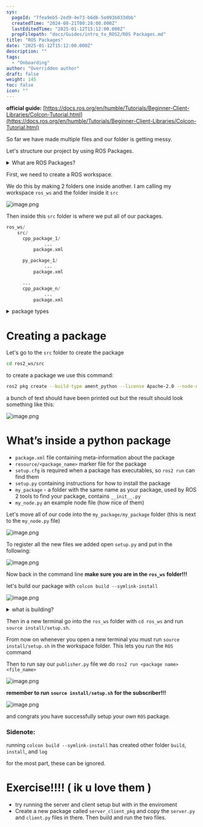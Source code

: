 ```yaml
---
sys:
  pageId: "7fea9eb5-2ed9-4e73-b6d6-5e093b833dbb"
  createdTime: "2024-08-21T00:28:00.000Z"
  lastEditedTime: "2025-01-12T15:12:00.000Z"
  propFilepath: "docs/Guides/intro_to_ROS2/ROS Packages.md"
title: "ROS Packages"
date: "2025-01-12T15:12:00.000Z"
description: ""
tags:
  - "Onboarding"
author: "Overridden author"
draft: false
weight: 145
toc: false
icon: ""
---
```


**official guide:** [https://docs.ros.org/en/humble/Tutorials/Beginner-Client-Libraries/Colcon-Tutorial.html](https://docs.ros.org/en/humble/Tutorials/Beginner-Client-Libraries/Colcon-Tutorial.html)

So far we have made multiple files and our folder is getting messy.

Let's structure our project by using ROS Packages.

<details>

<summary>What are ROS Packages?</summary>

ROS Packages are, as the name implies, packages of code that are highly sharable between ROS developers.

They consist of a folder, `package.xml` file, and source code

```python
      cpp_package_1/
		      ... imagine much code files here ..
          package.xml
```

</details>

First, we need to create a ROS workspace.

We do this by making 2 folders one inside another. I am calling my workspace `ros_ws` and the folder inside it `src`

![image.png](https://prod-files-secure.s3.us-west-2.amazonaws.com/d518164a-d88e-44d1-a4ee-3adb3bd8bce0/70706947-fd18-4537-a67b-e12946812d31/image.png?X-Amz-Algorithm=AWS4-HMAC-SHA256&X-Amz-Content-Sha256=UNSIGNED-PAYLOAD&X-Amz-Credential=ASIAZI2LB466WAS4W43O%2F20250214%2Fus-west-2%2Fs3%2Faws4_request&X-Amz-Date=20250214T190148Z&X-Amz-Expires=3600&X-Amz-Security-Token=IQoJb3JpZ2luX2VjEAsaCXVzLXdlc3QtMiJHMEUCIF2nO1c9k4Y5DDUGKEFPs4DJb5vrEySfV0m8nRE3XZvJAiEAlmmE7jc2b4t6SZJZ%2FdiNA%2FwJntI%2BqdA0qgrpx541FgMq%2FwMINBAAGgw2Mzc0MjMxODM4MDUiDDDvHz3xb%2BRW9D3m3yrcA8d02ncLSB8B5XX5IfNwu8OVsrvPoPizkQnSSF6duwrvGd5PBtvU0XB%2B1xvuRMZaD6MQE2%2FhkdcBsK0AbSlbf2XTnW%2BTXGCbpFqBvYBW%2FjGoor74mxvcfQkEwFpcqbQvc7FXrOMa3HWBoWoj5jfGP8UgViau%2BBliPxU3ziZhn8m08D%2FWJMROBt0%2F1L7HBpmpdhRuVPQ0TwPMn%2Bsk9xFlaJDFg%2B%2BeOksJ63UDSIkVjdktcjvzJgZetgk%2F9XWfbEqH5S4Z53yNQiQuEZ3YeUToB7%2F%2Fo4yrJT3gnpEqYv1VRtMNMHhZZcN42sN%2FcMhi%2F6%2BxvumDsuE0t2zxcjROQ2kEIQLZp2i2KhaGst2YUvxze%2B1zgcm9XyRS%2FBK%2Bh6lbveIE%2FjTYuf25xdQ5TVnMZOVP5ZpDNMhQ%2FZo9Esz8dCRq%2BIWnPrXgTiiPPHDsPLmsVKv6vUu6hQ09dF0%2BAY%2BpVhyuX%2FK4ieUTePzxeAukM%2F6kgqIP%2FkNreYlK5Dq3BT%2FXA4%2B%2BlabFzmEz2nj7pF2e9dtzqMF%2BaboQZuOMThSyPlolyHSMvzoxtYR7mjqguWjvraZLBvVpxk2YMACabyCLwhSFsw5okB5xmWtMSRVuIerMKOa%2Bp48F40yKeq%2BCxpmDMNecvr0GOqUB%2FWfs18T%2Fdptm9OuLavlHA920Sugn7een4JXLykPkzjDW%2BPtAmiuTNxEfj0sXZrDCg91PZNw3QWuOfNNJpZNt5pgoRy4fu%2BC%2BSmm4Y0PUEWDeE0tV1w0MgQPphsT0rdtZEzN4qCfZd%2FHgaid6JxlOHCccEQ4C%2BiybyeRhMGISaAZd%2FdBF5ESUngtb1%2BsTi7A8PzPB9M0sSI4p5UM0sbX3fdlmHHFe&X-Amz-Signature=c31d77b93ba6a5852eecf42c8e5ca4e220bb148bc5ad33085f94e1a96f182313&X-Amz-SignedHeaders=host&x-id=GetObject)

Then inside this `src` folder is where we put all of our packages.

```python
ros_ws/
    src/
      cpp_package_1/
		      ...
          package.xml

      py_package_1/
		      ...
          package.xml

      ...
      cpp_package_n/
		      ...
          package.xml

```

<details>

<summary>package types</summary>

packages can be either `C++` or python.

the intern file structure is different for each but for this guide we will stick to creating python packages

</details>

# Creating a package

Let's go to the `src` folder to create the package

```bash
cd ros2_ws/src
```

to create a package we use this command:

```bash
ros2 pkg create --build-type ament_python --license Apache-2.0 --node-name my_node my_package
```

a bunch of text should have been printed out but the result should look something like this:

![image.png](https://prod-files-secure.s3.us-west-2.amazonaws.com/d518164a-d88e-44d1-a4ee-3adb3bd8bce0/e6cf1e3f-8512-4a3e-b131-079f800bf3e8/image.png?X-Amz-Algorithm=AWS4-HMAC-SHA256&X-Amz-Content-Sha256=UNSIGNED-PAYLOAD&X-Amz-Credential=ASIAZI2LB466WAS4W43O%2F20250214%2Fus-west-2%2Fs3%2Faws4_request&X-Amz-Date=20250214T190148Z&X-Amz-Expires=3600&X-Amz-Security-Token=IQoJb3JpZ2luX2VjEAsaCXVzLXdlc3QtMiJHMEUCIF2nO1c9k4Y5DDUGKEFPs4DJb5vrEySfV0m8nRE3XZvJAiEAlmmE7jc2b4t6SZJZ%2FdiNA%2FwJntI%2BqdA0qgrpx541FgMq%2FwMINBAAGgw2Mzc0MjMxODM4MDUiDDDvHz3xb%2BRW9D3m3yrcA8d02ncLSB8B5XX5IfNwu8OVsrvPoPizkQnSSF6duwrvGd5PBtvU0XB%2B1xvuRMZaD6MQE2%2FhkdcBsK0AbSlbf2XTnW%2BTXGCbpFqBvYBW%2FjGoor74mxvcfQkEwFpcqbQvc7FXrOMa3HWBoWoj5jfGP8UgViau%2BBliPxU3ziZhn8m08D%2FWJMROBt0%2F1L7HBpmpdhRuVPQ0TwPMn%2Bsk9xFlaJDFg%2B%2BeOksJ63UDSIkVjdktcjvzJgZetgk%2F9XWfbEqH5S4Z53yNQiQuEZ3YeUToB7%2F%2Fo4yrJT3gnpEqYv1VRtMNMHhZZcN42sN%2FcMhi%2F6%2BxvumDsuE0t2zxcjROQ2kEIQLZp2i2KhaGst2YUvxze%2B1zgcm9XyRS%2FBK%2Bh6lbveIE%2FjTYuf25xdQ5TVnMZOVP5ZpDNMhQ%2FZo9Esz8dCRq%2BIWnPrXgTiiPPHDsPLmsVKv6vUu6hQ09dF0%2BAY%2BpVhyuX%2FK4ieUTePzxeAukM%2F6kgqIP%2FkNreYlK5Dq3BT%2FXA4%2B%2BlabFzmEz2nj7pF2e9dtzqMF%2BaboQZuOMThSyPlolyHSMvzoxtYR7mjqguWjvraZLBvVpxk2YMACabyCLwhSFsw5okB5xmWtMSRVuIerMKOa%2Bp48F40yKeq%2BCxpmDMNecvr0GOqUB%2FWfs18T%2Fdptm9OuLavlHA920Sugn7een4JXLykPkzjDW%2BPtAmiuTNxEfj0sXZrDCg91PZNw3QWuOfNNJpZNt5pgoRy4fu%2BC%2BSmm4Y0PUEWDeE0tV1w0MgQPphsT0rdtZEzN4qCfZd%2FHgaid6JxlOHCccEQ4C%2BiybyeRhMGISaAZd%2FdBF5ESUngtb1%2BsTi7A8PzPB9M0sSI4p5UM0sbX3fdlmHHFe&X-Amz-Signature=002ab07abde5acb104823a517caf5845290ab6b8032f3953de32d3edd5aa5b36&X-Amz-SignedHeaders=host&x-id=GetObject)

# What’s inside a python package

- `package.xml` file containing meta-information about the package
- `resource/<package_name>` marker file for the package
- `setup.cfg` is required when a package has executables, so `ros2 run` can find them
- `setup.py` containing instructions for how to install the package
- `my_package` - a folder with the same name as your package, used by ROS 2 tools to find your package, contains `__init__.py`
- `my_node.py` an example node file (how nice of them)

Let's move all of our code into the `my_package/my_package` folder (this is next to the `my_node.py` file)

![image.png](https://prod-files-secure.s3.us-west-2.amazonaws.com/d518164a-d88e-44d1-a4ee-3adb3bd8bce0/9ce58f11-0da9-4d3e-b86d-506a9685d378/image.png?X-Amz-Algorithm=AWS4-HMAC-SHA256&X-Amz-Content-Sha256=UNSIGNED-PAYLOAD&X-Amz-Credential=ASIAZI2LB466WAS4W43O%2F20250214%2Fus-west-2%2Fs3%2Faws4_request&X-Amz-Date=20250214T190148Z&X-Amz-Expires=3600&X-Amz-Security-Token=IQoJb3JpZ2luX2VjEAsaCXVzLXdlc3QtMiJHMEUCIF2nO1c9k4Y5DDUGKEFPs4DJb5vrEySfV0m8nRE3XZvJAiEAlmmE7jc2b4t6SZJZ%2FdiNA%2FwJntI%2BqdA0qgrpx541FgMq%2FwMINBAAGgw2Mzc0MjMxODM4MDUiDDDvHz3xb%2BRW9D3m3yrcA8d02ncLSB8B5XX5IfNwu8OVsrvPoPizkQnSSF6duwrvGd5PBtvU0XB%2B1xvuRMZaD6MQE2%2FhkdcBsK0AbSlbf2XTnW%2BTXGCbpFqBvYBW%2FjGoor74mxvcfQkEwFpcqbQvc7FXrOMa3HWBoWoj5jfGP8UgViau%2BBliPxU3ziZhn8m08D%2FWJMROBt0%2F1L7HBpmpdhRuVPQ0TwPMn%2Bsk9xFlaJDFg%2B%2BeOksJ63UDSIkVjdktcjvzJgZetgk%2F9XWfbEqH5S4Z53yNQiQuEZ3YeUToB7%2F%2Fo4yrJT3gnpEqYv1VRtMNMHhZZcN42sN%2FcMhi%2F6%2BxvumDsuE0t2zxcjROQ2kEIQLZp2i2KhaGst2YUvxze%2B1zgcm9XyRS%2FBK%2Bh6lbveIE%2FjTYuf25xdQ5TVnMZOVP5ZpDNMhQ%2FZo9Esz8dCRq%2BIWnPrXgTiiPPHDsPLmsVKv6vUu6hQ09dF0%2BAY%2BpVhyuX%2FK4ieUTePzxeAukM%2F6kgqIP%2FkNreYlK5Dq3BT%2FXA4%2B%2BlabFzmEz2nj7pF2e9dtzqMF%2BaboQZuOMThSyPlolyHSMvzoxtYR7mjqguWjvraZLBvVpxk2YMACabyCLwhSFsw5okB5xmWtMSRVuIerMKOa%2Bp48F40yKeq%2BCxpmDMNecvr0GOqUB%2FWfs18T%2Fdptm9OuLavlHA920Sugn7een4JXLykPkzjDW%2BPtAmiuTNxEfj0sXZrDCg91PZNw3QWuOfNNJpZNt5pgoRy4fu%2BC%2BSmm4Y0PUEWDeE0tV1w0MgQPphsT0rdtZEzN4qCfZd%2FHgaid6JxlOHCccEQ4C%2BiybyeRhMGISaAZd%2FdBF5ESUngtb1%2BsTi7A8PzPB9M0sSI4p5UM0sbX3fdlmHHFe&X-Amz-Signature=655d059e08d4c73c808b173461ba0a15911512cb9ef5d707ea154f6b1a0cb56d&X-Amz-SignedHeaders=host&x-id=GetObject)

To register all the new files we added open `setup.py` and put in the following:

![image.png](https://prod-files-secure.s3.us-west-2.amazonaws.com/d518164a-d88e-44d1-a4ee-3adb3bd8bce0/1cd7c262-4cae-4496-9d75-c178537d24a2/image.png?X-Amz-Algorithm=AWS4-HMAC-SHA256&X-Amz-Content-Sha256=UNSIGNED-PAYLOAD&X-Amz-Credential=ASIAZI2LB466WAS4W43O%2F20250214%2Fus-west-2%2Fs3%2Faws4_request&X-Amz-Date=20250214T190148Z&X-Amz-Expires=3600&X-Amz-Security-Token=IQoJb3JpZ2luX2VjEAsaCXVzLXdlc3QtMiJHMEUCIF2nO1c9k4Y5DDUGKEFPs4DJb5vrEySfV0m8nRE3XZvJAiEAlmmE7jc2b4t6SZJZ%2FdiNA%2FwJntI%2BqdA0qgrpx541FgMq%2FwMINBAAGgw2Mzc0MjMxODM4MDUiDDDvHz3xb%2BRW9D3m3yrcA8d02ncLSB8B5XX5IfNwu8OVsrvPoPizkQnSSF6duwrvGd5PBtvU0XB%2B1xvuRMZaD6MQE2%2FhkdcBsK0AbSlbf2XTnW%2BTXGCbpFqBvYBW%2FjGoor74mxvcfQkEwFpcqbQvc7FXrOMa3HWBoWoj5jfGP8UgViau%2BBliPxU3ziZhn8m08D%2FWJMROBt0%2F1L7HBpmpdhRuVPQ0TwPMn%2Bsk9xFlaJDFg%2B%2BeOksJ63UDSIkVjdktcjvzJgZetgk%2F9XWfbEqH5S4Z53yNQiQuEZ3YeUToB7%2F%2Fo4yrJT3gnpEqYv1VRtMNMHhZZcN42sN%2FcMhi%2F6%2BxvumDsuE0t2zxcjROQ2kEIQLZp2i2KhaGst2YUvxze%2B1zgcm9XyRS%2FBK%2Bh6lbveIE%2FjTYuf25xdQ5TVnMZOVP5ZpDNMhQ%2FZo9Esz8dCRq%2BIWnPrXgTiiPPHDsPLmsVKv6vUu6hQ09dF0%2BAY%2BpVhyuX%2FK4ieUTePzxeAukM%2F6kgqIP%2FkNreYlK5Dq3BT%2FXA4%2B%2BlabFzmEz2nj7pF2e9dtzqMF%2BaboQZuOMThSyPlolyHSMvzoxtYR7mjqguWjvraZLBvVpxk2YMACabyCLwhSFsw5okB5xmWtMSRVuIerMKOa%2Bp48F40yKeq%2BCxpmDMNecvr0GOqUB%2FWfs18T%2Fdptm9OuLavlHA920Sugn7een4JXLykPkzjDW%2BPtAmiuTNxEfj0sXZrDCg91PZNw3QWuOfNNJpZNt5pgoRy4fu%2BC%2BSmm4Y0PUEWDeE0tV1w0MgQPphsT0rdtZEzN4qCfZd%2FHgaid6JxlOHCccEQ4C%2BiybyeRhMGISaAZd%2FdBF5ESUngtb1%2BsTi7A8PzPB9M0sSI4p5UM0sbX3fdlmHHFe&X-Amz-Signature=918283c005d4080c7a83ea67be418713399287e3f5e8fcd02a828462d6d4c340&X-Amz-SignedHeaders=host&x-id=GetObject)

Now back in the command line **make sure you are in the** **`ros_ws`** **folder!!!**

let's build our package with `colcon build --symlink-install`

![image.png](https://prod-files-secure.s3.us-west-2.amazonaws.com/d518164a-d88e-44d1-a4ee-3adb3bd8bce0/2f2a0d27-b173-48fd-b189-5f5c0ce65619/image.png?X-Amz-Algorithm=AWS4-HMAC-SHA256&X-Amz-Content-Sha256=UNSIGNED-PAYLOAD&X-Amz-Credential=ASIAZI2LB466WAS4W43O%2F20250214%2Fus-west-2%2Fs3%2Faws4_request&X-Amz-Date=20250214T190148Z&X-Amz-Expires=3600&X-Amz-Security-Token=IQoJb3JpZ2luX2VjEAsaCXVzLXdlc3QtMiJHMEUCIF2nO1c9k4Y5DDUGKEFPs4DJb5vrEySfV0m8nRE3XZvJAiEAlmmE7jc2b4t6SZJZ%2FdiNA%2FwJntI%2BqdA0qgrpx541FgMq%2FwMINBAAGgw2Mzc0MjMxODM4MDUiDDDvHz3xb%2BRW9D3m3yrcA8d02ncLSB8B5XX5IfNwu8OVsrvPoPizkQnSSF6duwrvGd5PBtvU0XB%2B1xvuRMZaD6MQE2%2FhkdcBsK0AbSlbf2XTnW%2BTXGCbpFqBvYBW%2FjGoor74mxvcfQkEwFpcqbQvc7FXrOMa3HWBoWoj5jfGP8UgViau%2BBliPxU3ziZhn8m08D%2FWJMROBt0%2F1L7HBpmpdhRuVPQ0TwPMn%2Bsk9xFlaJDFg%2B%2BeOksJ63UDSIkVjdktcjvzJgZetgk%2F9XWfbEqH5S4Z53yNQiQuEZ3YeUToB7%2F%2Fo4yrJT3gnpEqYv1VRtMNMHhZZcN42sN%2FcMhi%2F6%2BxvumDsuE0t2zxcjROQ2kEIQLZp2i2KhaGst2YUvxze%2B1zgcm9XyRS%2FBK%2Bh6lbveIE%2FjTYuf25xdQ5TVnMZOVP5ZpDNMhQ%2FZo9Esz8dCRq%2BIWnPrXgTiiPPHDsPLmsVKv6vUu6hQ09dF0%2BAY%2BpVhyuX%2FK4ieUTePzxeAukM%2F6kgqIP%2FkNreYlK5Dq3BT%2FXA4%2B%2BlabFzmEz2nj7pF2e9dtzqMF%2BaboQZuOMThSyPlolyHSMvzoxtYR7mjqguWjvraZLBvVpxk2YMACabyCLwhSFsw5okB5xmWtMSRVuIerMKOa%2Bp48F40yKeq%2BCxpmDMNecvr0GOqUB%2FWfs18T%2Fdptm9OuLavlHA920Sugn7een4JXLykPkzjDW%2BPtAmiuTNxEfj0sXZrDCg91PZNw3QWuOfNNJpZNt5pgoRy4fu%2BC%2BSmm4Y0PUEWDeE0tV1w0MgQPphsT0rdtZEzN4qCfZd%2FHgaid6JxlOHCccEQ4C%2BiybyeRhMGISaAZd%2FdBF5ESUngtb1%2BsTi7A8PzPB9M0sSI4p5UM0sbX3fdlmHHFe&X-Amz-Signature=eb518c873c1a6f3dc6b02457ec34879392d8ec5d5558e6ef30c2d0e8613ae93e&X-Amz-SignedHeaders=host&x-id=GetObject)

<details>

<summary>what is building?</summary>

if you are a CS major at Rose-Hulman you will learn the answer to this in CSSE132

but TLDR; is it combines all the code files into one program that can be run easily 

</details>

Then in a new terminal go into the `ros_ws` folder with `cd ros_ws` and run `source install/setup.sh`. 

From now on whenever you open a new terminal you must run `source install/setup.sh` in the workspace folder. This lets you run the `ROS` command

Then to run say our `publisher.py` file we do `ros2 run <package name> <file_name>`

![image.png](https://prod-files-secure.s3.us-west-2.amazonaws.com/d518164a-d88e-44d1-a4ee-3adb3bd8bce0/4f4b1219-3a44-4632-aa0a-ce3471699f59/image.png?X-Amz-Algorithm=AWS4-HMAC-SHA256&X-Amz-Content-Sha256=UNSIGNED-PAYLOAD&X-Amz-Credential=ASIAZI2LB466WAS4W43O%2F20250214%2Fus-west-2%2Fs3%2Faws4_request&X-Amz-Date=20250214T190148Z&X-Amz-Expires=3600&X-Amz-Security-Token=IQoJb3JpZ2luX2VjEAsaCXVzLXdlc3QtMiJHMEUCIF2nO1c9k4Y5DDUGKEFPs4DJb5vrEySfV0m8nRE3XZvJAiEAlmmE7jc2b4t6SZJZ%2FdiNA%2FwJntI%2BqdA0qgrpx541FgMq%2FwMINBAAGgw2Mzc0MjMxODM4MDUiDDDvHz3xb%2BRW9D3m3yrcA8d02ncLSB8B5XX5IfNwu8OVsrvPoPizkQnSSF6duwrvGd5PBtvU0XB%2B1xvuRMZaD6MQE2%2FhkdcBsK0AbSlbf2XTnW%2BTXGCbpFqBvYBW%2FjGoor74mxvcfQkEwFpcqbQvc7FXrOMa3HWBoWoj5jfGP8UgViau%2BBliPxU3ziZhn8m08D%2FWJMROBt0%2F1L7HBpmpdhRuVPQ0TwPMn%2Bsk9xFlaJDFg%2B%2BeOksJ63UDSIkVjdktcjvzJgZetgk%2F9XWfbEqH5S4Z53yNQiQuEZ3YeUToB7%2F%2Fo4yrJT3gnpEqYv1VRtMNMHhZZcN42sN%2FcMhi%2F6%2BxvumDsuE0t2zxcjROQ2kEIQLZp2i2KhaGst2YUvxze%2B1zgcm9XyRS%2FBK%2Bh6lbveIE%2FjTYuf25xdQ5TVnMZOVP5ZpDNMhQ%2FZo9Esz8dCRq%2BIWnPrXgTiiPPHDsPLmsVKv6vUu6hQ09dF0%2BAY%2BpVhyuX%2FK4ieUTePzxeAukM%2F6kgqIP%2FkNreYlK5Dq3BT%2FXA4%2B%2BlabFzmEz2nj7pF2e9dtzqMF%2BaboQZuOMThSyPlolyHSMvzoxtYR7mjqguWjvraZLBvVpxk2YMACabyCLwhSFsw5okB5xmWtMSRVuIerMKOa%2Bp48F40yKeq%2BCxpmDMNecvr0GOqUB%2FWfs18T%2Fdptm9OuLavlHA920Sugn7een4JXLykPkzjDW%2BPtAmiuTNxEfj0sXZrDCg91PZNw3QWuOfNNJpZNt5pgoRy4fu%2BC%2BSmm4Y0PUEWDeE0tV1w0MgQPphsT0rdtZEzN4qCfZd%2FHgaid6JxlOHCccEQ4C%2BiybyeRhMGISaAZd%2FdBF5ESUngtb1%2BsTi7A8PzPB9M0sSI4p5UM0sbX3fdlmHHFe&X-Amz-Signature=f686659eda18c0b74c473e9406edfd21a404454e227614ca8b4c07658a7af1cc&X-Amz-SignedHeaders=host&x-id=GetObject)

**remember to run** **`source install/setup.sh`** **for the subscriber!!!**

![image.png](https://prod-files-secure.s3.us-west-2.amazonaws.com/d518164a-d88e-44d1-a4ee-3adb3bd8bce0/02121119-dad4-49ec-8356-c956108b4243/image.png?X-Amz-Algorithm=AWS4-HMAC-SHA256&X-Amz-Content-Sha256=UNSIGNED-PAYLOAD&X-Amz-Credential=ASIAZI2LB466WAS4W43O%2F20250214%2Fus-west-2%2Fs3%2Faws4_request&X-Amz-Date=20250214T190148Z&X-Amz-Expires=3600&X-Amz-Security-Token=IQoJb3JpZ2luX2VjEAsaCXVzLXdlc3QtMiJHMEUCIF2nO1c9k4Y5DDUGKEFPs4DJb5vrEySfV0m8nRE3XZvJAiEAlmmE7jc2b4t6SZJZ%2FdiNA%2FwJntI%2BqdA0qgrpx541FgMq%2FwMINBAAGgw2Mzc0MjMxODM4MDUiDDDvHz3xb%2BRW9D3m3yrcA8d02ncLSB8B5XX5IfNwu8OVsrvPoPizkQnSSF6duwrvGd5PBtvU0XB%2B1xvuRMZaD6MQE2%2FhkdcBsK0AbSlbf2XTnW%2BTXGCbpFqBvYBW%2FjGoor74mxvcfQkEwFpcqbQvc7FXrOMa3HWBoWoj5jfGP8UgViau%2BBliPxU3ziZhn8m08D%2FWJMROBt0%2F1L7HBpmpdhRuVPQ0TwPMn%2Bsk9xFlaJDFg%2B%2BeOksJ63UDSIkVjdktcjvzJgZetgk%2F9XWfbEqH5S4Z53yNQiQuEZ3YeUToB7%2F%2Fo4yrJT3gnpEqYv1VRtMNMHhZZcN42sN%2FcMhi%2F6%2BxvumDsuE0t2zxcjROQ2kEIQLZp2i2KhaGst2YUvxze%2B1zgcm9XyRS%2FBK%2Bh6lbveIE%2FjTYuf25xdQ5TVnMZOVP5ZpDNMhQ%2FZo9Esz8dCRq%2BIWnPrXgTiiPPHDsPLmsVKv6vUu6hQ09dF0%2BAY%2BpVhyuX%2FK4ieUTePzxeAukM%2F6kgqIP%2FkNreYlK5Dq3BT%2FXA4%2B%2BlabFzmEz2nj7pF2e9dtzqMF%2BaboQZuOMThSyPlolyHSMvzoxtYR7mjqguWjvraZLBvVpxk2YMACabyCLwhSFsw5okB5xmWtMSRVuIerMKOa%2Bp48F40yKeq%2BCxpmDMNecvr0GOqUB%2FWfs18T%2Fdptm9OuLavlHA920Sugn7een4JXLykPkzjDW%2BPtAmiuTNxEfj0sXZrDCg91PZNw3QWuOfNNJpZNt5pgoRy4fu%2BC%2BSmm4Y0PUEWDeE0tV1w0MgQPphsT0rdtZEzN4qCfZd%2FHgaid6JxlOHCccEQ4C%2BiybyeRhMGISaAZd%2FdBF5ESUngtb1%2BsTi7A8PzPB9M0sSI4p5UM0sbX3fdlmHHFe&X-Amz-Signature=736603e2c53a9547f538752ead6e0f1f587d92b057b8bbcee1d1bca6eb4624aa&X-Amz-SignedHeaders=host&x-id=GetObject)

and congrats you have successfully setup your own `ROS` package.

### Sidenote:

running `colcon build --symlink-install` has created other folder `build`, `install`, and `log`

for the most part, these can be ignored.

# Exercise!!!! ( ik u love them )

- try running the server and client setup but with in the enviroment
- Create a new package called `server_client_pkg` and copy the `server.py` and `client.py` files in there. Then build and run the two files.
